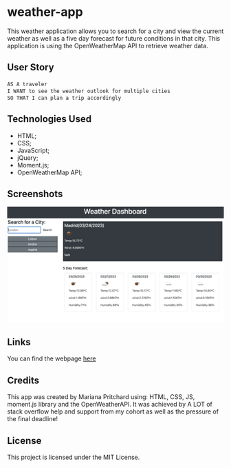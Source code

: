 # weather-app

This weather application allows you to search for a city and view the current weather as well as a five day forecast for future conditions in that city. This application is using the OpenWeatherMap API to retrieve weather data. 

## User Story

```text
AS A traveler
I WANT to see the weather outlook for multiple cities
SO THAT I can plan a trip accordingly
```

## Technologies Used
* HTML;
* CSS;
* JavaScript;
* jQuery;
* Moment.js;
* OpenWeatherMap API;

## Screenshots

![Webpage Screenshot](./Assets/screenshot.png)


## Links 

You can find the webpage [here](https://marianapcs.github.io/weather-app/)

## Credits 
This app was created by Mariana Pritchard using: HTML, CSS, JS, moment.js library and the OpenWeatherAPI. It was achieved by A LOT of stack overflow help and support from my cohort as well as the pressure of the final deadline! 

## License

This project is licensed under the MIT License. 
